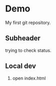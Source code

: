 # Demo

My first git repository.


## Subheader

trying to check status.


## Local dev


1. open index.html
